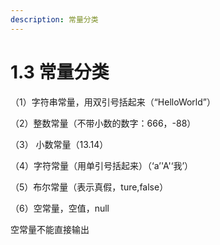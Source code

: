 ```yaml
---
description: 常量分类
---
```


# 1.3 常量分类

（1）字符串常量，用双引号括起来（“HelloWorld”）&#x20;

（2）整数常量（不带小数的数字：666，-88）&#x20;

（3） 小数常量（13.14）&#x20;

（4）字符常量（用单引号括起来）（‘a’'A'‘我’）&#x20;

（5）布尔常量（表示真假，ture,false）&#x20;

（6）空常量，空值，null

空常量不能直接输出
